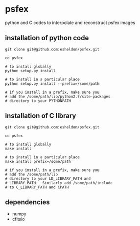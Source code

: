 psfex
=====

python and C codes to interpolate and reconstruct psfex images

installation of python code
----------------------------

    git clone git@github.com:esheldon/psfex.git

    cd psfex

    # to install globally
    python setup.py install

    # to install in a particular place
    python setup.py install --prefix=/some/path

    # if you install in a prefix, make sure you
    # add the /some/path/lib/python2.7/site-packages
    # directory to your PYTHONPATH

installation of C library
----------------------------

    git clone git@github.com:esheldon/psfex.git

    cd psfex

    # to install globally
    make install

    # to install in a particular place
    make install prefix=/some/path

    # if you install in a prefix, make sure you
    # add the /some/path/lib
    # directory to your LD_LIBRARY_PATH and
    # LIBRARY_PATH.  Similarly add /some/path/include
    # to C_LIBRARY_PATH and CPATH


dependencies
------------

- numpy
- cfitsio
